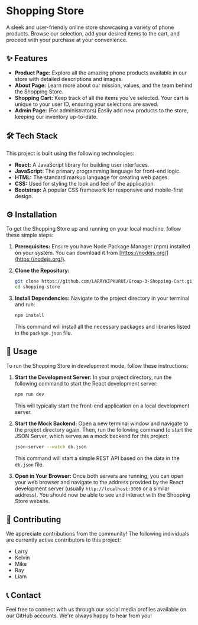 # Shopping Store

A sleek and user-friendly online store showcasing a variety of phone products. Browse our selection, add your desired items to the cart, and proceed with your purchase at your convenience.

## ✨ Features

* **Product Page:** Explore all the amazing phone products available in our store with detailed descriptions and images.
* **About Page:** Learn more about our mission, values, and the team behind the Shopping Store.
* **Shopping Cart:** Keep track of all the items you've selected. Your cart is unique to your user ID, ensuring your selections are saved.
* **Admin Page:** (For administrators) Easily add new products to the store, keeping our inventory up-to-date.

## 🛠️ Tech Stack

This project is built using the following technologies:

* **React:** A JavaScript library for building user interfaces.
* **JavaScript:** The primary programming language for front-end logic.
* **HTML:** The standard markup language for creating web pages.
* **CSS:** Used for styling the look and feel of the application.
* **Bootstrap:** A popular CSS framework for responsive and mobile-first design.

## ⚙️ Installation

To get the Shopping Store up and running on your local machine, follow these simple steps:

1.  **Prerequisites:** Ensure you have Node Package Manager (npm) installed on your system. You can download it from [https://nodejs.org/](https://nodejs.org/).

2.  **Clone the Repository:** 
    ```bash
    git clone https://github.com/LARRYKIPKURUI/Group-3-Shopping-Cart.git
    cd shopping-store
    ```

3.  **Install Dependencies:** Navigate to the project directory in your terminal and run:
    ```bash
    npm install
    ```
    This command will install all the necessary packages and libraries listed in the `package.json` file.

## 🚀 Usage

To run the Shopping Store in development mode, follow these instructions:

1.  **Start the Development Server:** In your project directory, run the following command to start the React development server:
    ```bash
    npm run dev
    ```
    This will typically start the front-end application on a local development server.

2.  **Start the Mock Backend:** Open a new terminal window and navigate to the project directory again. Then, run the following command to start the JSON Server, which serves as a mock backend for this project:
    ```bash
    json-server --watch db.json
    ```
    This command will start a simple REST API based on the data in the `db.json` file.

3.  **Open in Your Browser:** Once both servers are running, you can open your web browser and navigate to the address provided by the React development server (usually `http://localhost:3000` or a similar address). You should now be able to see and interact with the Shopping Store website.

## 🤝 Contributing

We appreciate contributions from the community! The following individuals are currently active contributors to this project:

* Larry
* Kelvin
* Mike
* Ray
* Liam

## 📞 Contact

Feel free to connect with us through our social media profiles available on our GitHub accounts. We're always happy to hear from you!